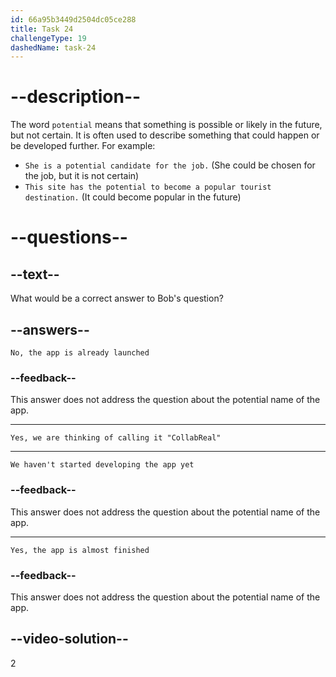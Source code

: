 ```yaml
---
id: 66a95b3449d2504dc05ce288
title: Task 24
challengeType: 19
dashedName: task-24
---
```

<!--
AUDIO REFERENCE:
Bob: Does your app have a potential name yet?
-->

# --description--

The word `potential` means that something is possible or likely in the future, but not certain. It is often used to describe something that could happen or be developed further. For example:

- `She is a potential candidate for the job.` (She could be chosen for the job, but it is not certain)
- `This site has the potential to become a popular tourist destination.` (It could become popular in the future)

# --questions--

## --text--

What would be a correct answer to Bob's question?

## --answers--

`No, the app is already launched`

### --feedback--

This answer does not address the question about the potential name of the app.

---

`Yes, we are thinking of calling it "CollabReal"`

---

`We haven't started developing the app yet`

### --feedback--

This answer does not address the question about the potential name of the app.

---

`Yes, the app is almost finished`

### --feedback--

This answer does not address the question about the potential name of the app.

## --video-solution--

2
